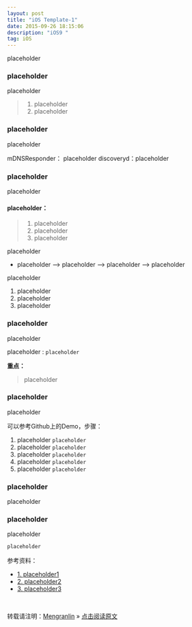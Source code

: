 ```yaml
---
layout: post
title: "iOS Template-1"
date: 2015-09-26 18:15:06 
description: "iOS9 "
tag: iOS
---
```


placeholder

###  placeholder

placeholder

> 1. placeholder 
> 2. placeholder 


### placeholder

placeholder

mDNSResponder： placeholder
discoveryd：placeholder

### placeholder

placeholder

#### placeholder：

> 1. placeholder
> 2. placeholder
> 3. placeholder

placeholder


* placeholder ——> placeholder ——> placeholder ——> placeholder

placeholder

1. placeholder
1. placeholder
1. placeholder
 

### placeholder

placeholder

placeholder : `placeholder`

**重点：**

> placeholder


### placeholder

placeholder

可以参考Github上的Demo，步骤：

1. placeholder  `placeholder`
2. placeholder  `placeholder`
3. placeholder  `placeholder`
4. placeholder  `placeholder`
5. placeholder  `placeholder`


### placeholder

placeholder

### placeholder

placeholder

```bash
placeholder
```

参考资料：

- [1. placeholder1](xxx) 
- [2. placeholder2](xxx) 
- [3. placeholder3](xxx) 


<br>

转载请注明：[Mengranlin](https://lmrshare.github.io) » [点击阅读原文](https://lmrshare.github.io/2015/09/iOS9_Note/) 
